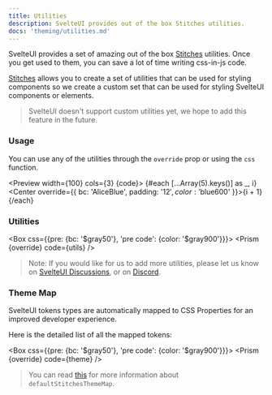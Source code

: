 ```yaml
---
title: Utilities
description: SvelteUI provides out of the box Stitches utilities.
docs: 'theming/utilities.md'
---
```


<script>
    import { CodeBlock, Heading, Preview } from 'components'
    import { SimpleGrid, Center, Box } from "@svelteuidev/core";
    import { Prism } from "@svelteuidev/prism";
    import { theme, utils } from '../../data/theming'

    const override = {'& .token.literal-property.property': {color: '$violet400'}}
    const code = `
    <SimpleGrid cols={3}>
        {#each [...Array(5).keys()] as _, i}
            <Center override={{ bc: 'AliceBlue', padding: '$12', color: '$blue600' }}>{i + 1}<\/Center>
        {/each}
    <\/SimpleGrid>
    `
</script>

<Heading />

SvelteUI provides a set of amazing out of the box [Stitches](https://stitches.dev/docs/utils) utilities. Once
you get used to them, you can save a lot of time writing css-in-js code.

[Stitches](https://stitches.dev/docs/utils) allows you to create a set of utilities that can be used for styling components so
we create a custom set that can be used for styling SvelteUI components or elements.

> SvelteUI doesn't support custom utilities yet, we hope to add this feature in the future.

### Usage

You can use any of the utilities through the `override` prop or using the `css` function.

<Preview width={100} cols={3} {code}>
    {#each [...Array(5).keys()] as _, i}
        <Center override={{ bc: 'AliceBlue', padding: '$12', color: '$blue600' }}>{i + 1}</Center>
    {/each}
</Preview>

### Utilities

<Box css={{pre: {bc: '$gray50'}, 'pre code': {color: '$gray900'}}}>
    <Prism {override} code={utils} />
</Box>

> Note: If you would like for us to add more utilities, please let us know on [SvelteUI Discussions](https://github.com/svelteuidev/svelteui/discussions), or on [Discord](https://discord.gg/2J2xmzCS79).

### Theme Map

SvelteUI tokens types are automatically mapped to CSS Properties for an improved developer experience.

Here is the detailed list of all the mapped tokens:

<Box css={{pre: {bc: '$gray50'}, 'pre code': {color: '$gray900'}}}>
    <Prism {override} code={theme} />
</Box>

> You can read [this](https://stitches.dev/docs/tokens#property-mapping) for more information about `defaultStitchesThemeMap`.
